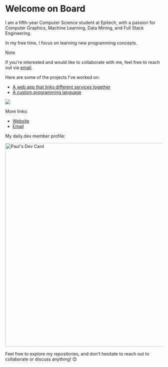 # Welcome on Board

I am a fifth-year Computer Science student at Epitech, with a passion for Computer Graphics, Machine Learning, Data Mining, and Full Stack Engineering.

In my free time, I focus on learning new programming concepts.

> [!NOTE]  
> If you're interested and would like to collaborate with me, feel free to reach out via [email](mailto:job@limeal.mozmail.com).

Here are some of the projects I've worked on:

- [A web app that links different services together](https://github.com/limeal/area)
- [A custom programming language](https://github.com/limeal/jigot)

<a align="center">
  <img align="center" src="https://github-readme-stats.vercel.app/api/top-langs/?username=limeal&hide=Processing&layout=donut&langs_count=6&theme=tokyonight" />
</a>

More links:

- [Website](https://limeal.fr)
- [Email](mailto:contact@limeal.mozmail.com)

My daily.dev member profile:

<a href="https://app.daily.dev/limeal">
  <img src="https://api.daily.dev/devcards/v2/vKR2UlAcYciyPNdyM0UHQ.png?r=aep&type=wide" width="652" alt="Paul's Dev Card" />
</a>

Feel free to explore my repositories, and don't hesitate to reach out to collaborate or discuss anything! 😊
